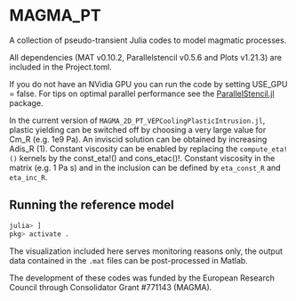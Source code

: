 # MAGMA_PT
A collection of pseudo-transient Julia codes to model magmatic processes.

All dependencies (MAT v0.10.2, Parallelstencil v0.5.6 and Plots v1.21.3) are included in the Project.toml.

If you do not have an NVidia GPU you can run the code by setting USE_GPU = false. For tips on optimal parallel performance see the [ParallelStencil.jl](https://github.com/omlins/ParallelStencil.jl) package.  

In the current version of `MAGMA_2D_PT_VEPCoolingPlasticIntrusion.jl`, plastic yielding can be switched off by choosing a very large value for Cm_R (e.g. 1e9 Pa). An inviscid solution can be obtained by increasing Adis_R (1). Constant viscosity can be enabled by replacing the `compute_eta!()` kernels by the const_eta!() and cons_etac()!. Constant viscosity in the matrix (e.g. 1 Pa s) and in the inclusion can be defined by `eta_const_R` and `eta_inc_R`. 

## Running the reference model
```julia
julia> ]
pkg> activate .
```


The visualization included here serves monitoring reasons only, the output data contained in the `.mat` files can be post-processed in Matlab.

The development of these codes was funded by the European Research Council through Consolidator Grant #771143 (MAGMA).
